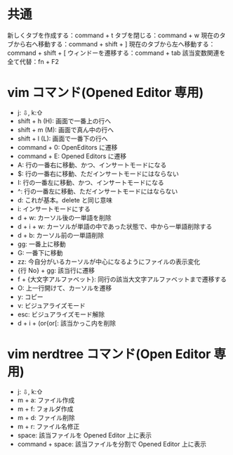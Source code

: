 # 共通

新しくタブを作成する：command + t
タブを閉じる：command + w
現在のタブから右へ移動する：command + shift + ]
現在のタブから左へ移動する：command + shift + [
ウィンドーを遷移する：command + tab
該当変数関連を全て代替：fn + F2

# vim コマンド(Opened Editor 専用)

- j: ⇩, k:⇧
- shift + h (H): 画面で一番上の行へ
- shift + m (M): 画面で真ん中の行へ
- shift + l (L): 画面で一番下の行へ
- command + 0: OpenEditors に遷移
- command + E: Opened Editors に遷移
- A: 行の一番右に移動、かつ、インサートモードになる
- $: 行の一番右に移動、ただインサートモードにはならない
- I: 行の一番左に移動、かつ、インサートモードになる
- ^: 行の一番左に移動、ただインサートモードにはならない
- d: これが基本。delete と同じ意味
- i: インサートモードにする
- d + w: カーソル後の一単語を削除
- d + i + w: カーソルが単語の中であった状態で、中から一単語削除する
- d + b: カーソル前の一単語削除
- gg: 一番上に移動
- G: 一番下に移動
- zz: 今自分がいるカーソルが中心になるようにファイルの表示変化
- {行 No} + gg: 該当行に遷移
- f + {大文字アルファベット}: 同行の該当大文字アルファベットまで遷移する
- O: 上一行開けて、カーソルを遷移
- y: コピー
- v: ビジュアライズモード
- esc: ビジュアライズモード解除
- d + i + (or{or[: 該当かっこ内を削除

# vim nerdtree コマンド(Open Editor 専用)

- j: ⇩, k:⇧
- m + a: ファイル作成
- m + f: フォルダ作成
- m + d: ファイル削除
- m + r: ファイル名修正
- space: 該当ファイルを Opened Editor 上に表示
- command + space: 該当ファイルを分割で Opened Editor 上に表示

